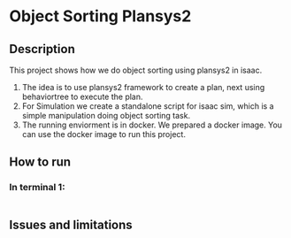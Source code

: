 # Object Sorting Plansys2

## Description

This project shows how we do object sorting using plansys2 in isaac.
1. The idea is to use plansys2 framework to create a plan, next using behaviortree to execute the plan.
2. For Simulation we create a standalone script for isaac sim, which is a simple manipulation doing object sorting task.
3. The running enviorment is in docker. We prepared a docker image. You can use the docker image to run this project.

## How to run

### In terminal 1:

```bash
```

## Issues and limitations